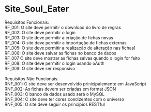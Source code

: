 # Site_Soul_Eater
Requisitos Funcionais: </br>
RF_001: O site deve permitir o download do livro de regras <br/>
RF_002: O site deve permitir o login </br>
RF_003: O site deve permitir a criação de fichas novas  </br>
RF_004: O site deve permitir a importação de fichas externas  </br>
RF_005: O site deve permitir a realização de alteração nas fichas] </br>
RF_006: O site deve salvar as fichas no banco de dados  </br>
RF_007 O site deve mostrar as fichas salvas quando o login for feito </br>
RF_008: O site deve permitir o login usando oAuth  </br>
RF_009:  O site deve ser responsivo  </br>
 </br>
Requisitos Não Funcionais: </br>
RNF_001: O site deve ser desenvolvido prinicipalemente em JavaScript </br>
RNF_002: As fichas devem ser criadas em format JSON </br>
RNF_003: O banco de dados usado será o MySQL </br>
RNF_004: O site deve ter cores condizentes com o universo </br>
RNF_005: O site deve seguir os principios RESTful
